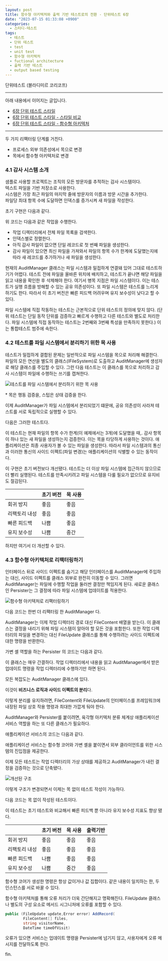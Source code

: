 ```yaml
---
layout: post
title: 함수형 아키텍처와 출력 기반 테스트로의 전환 - 단위테스트 6장
date: "2023-07-15 01:33:08 +0900"
categories:
  - 스터디-테스트
tags:
  - 테스트
  - 단위 테스트
  - test
  - unit test
  - 함수형 아키텍처
  - fuctional architecture
  - 출력 기반 테스트
  - output based testing
---
```


단위테스트 (블라디미르 코리코프)

---

아래 내용에서 이어지는 글입니다.

- [6장 단위 테스트 스타일](/2023/07/11/unit-test-style)
- [6장 단위 테스트 스타일 - 스타일 비교](/2023/07/12/unit-test-style-comparison)
- [6장 단위 테스트 스타일 - 함수형 아키텍처](/2023/07/13/functional-architecture)

---

두 가지 리팩터링 단계를 거친다.

- 프로세스 외부 의존성에서 목으로 변경
- 목에서 함수형 아키텍처로 변경

### 4.1 감사 시스템 소개

샘플로 사용할 프로젝트는 조직의 모든 방문자를 추적하는 감사 시스템이다.  
텍스트 파일을 기반 저장소로 사용한다.  
시스템은 가장 최근 파일의 마지막 줄에 방문자의 이름과 방문 시간을 추가한다.  
파일당 최대 항목 수에 도달하면 인덱스를 증가시켜 새 파일을 작성한다.

초기 구현은 다음과 같다.

<script src="https://gist.github.com/dev-jonghoonpark/50148202c34029d912874b5c6b541ed6.js?file=1.%20AuditManager"></script>

위 코드는 다음과 같은 작업을 수행한다.

- 작업 디렉터리에서 전체 파일 목록을 검색한다.
- 인덱스별로 정렬한다.
- 아직 감사 파일이 없으면 단일 레코드로 첫 번째 파일을 생성한다.
- 감사 파일이 있으면 최신 파일을 가져와서 파일의 항목 수가 한계에 도달했는지에 따라 새 레코드를 추가하거나 새 파일을 생성한다.

현재의 AuditManager 클래스는 파일 시스템과 밀접하게 연결돼 있어 그대로 테스트하기가 어렵다. 테스트 전에 파일을 올바른 위치에 배치하고, 테스트가 끝나면 해당 파일을 읽고 내용을 확인한 후 삭제해야 한다. 여기서 병목 지점은 파일 시스템이다. 이는 테스트가 실행 흐름을 방해할 수 있는 공유 의존성이다. 또 파일 시스템은 테스트를 느리게 하기도 한다. 따라서 이 초기 버전은 빠른 피드백 어려우며 유지 보수성이 낮다고 할 수 있다.

파일 시스템에 직접 작동하는 테스트는 근본적으로 단위 테스트의 정의에 맞지 않다. (단위 테스트는 단일 동작 단위를 검증하고 빠르게 수행하고 다른 테스트와 별도로 처리한다. 파일 시스템에 직접 동작하는 테스트는 2번째와 3번째 특성을 만족하지 못한다.) 이는 통합테스트 범주에 속한다.

### 4.2 테스트를 파일 시스템에서 분리하기 위한 목 사용

테스트가 밀접하게 결합된 문제는 일반적으로 파일 시스템을 목으로 처리해 해결한다. 파일의 모든 연산을 별도의 클래스(IFileSystem)로 도출하고 AuditManager에 생성자로 해당 클래스를 주입할 수 있다. 그런 다음 테스트는 이 클래스를 목으로 처리하고 감사 시스템이 파일에 수행하는 쓰기를 캡쳐한다.

![테스트를 파일 시스템에서 분리하기 위한 목 사용](/assets/images/2023-07-15-transitioning-to-functional-architecture-and-output-based-testing/image1.png)

\* 목은 행동 검증을, 스텁은 상태 검증을 한다.

<script src="https://gist.github.com/dev-jonghoonpark/50148202c34029d912874b5c6b541ed6.js?file=2-1. AuditManager 생성자를 통한 파일 시스템의 명시적 주입"></script>

<script src="https://gist.github.com/dev-jonghoonpark/50148202c34029d912874b5c6b541ed6.js?file=2-2. 새로운 iFileSystem 인터페이스 사용"></script>

이제 AuditManager가 파일 시스템에서 분리되었기 떄문에, 공유 의존성이 사라져 테스트를 서로 독립적으로 실행할 수 있다.

다음은 그러한 테스트다.

<script src="https://gist.github.com/dev-jonghoonpark/50148202c34029d912874b5c6b541ed6.js?file=2-3. 목을 이용한 감사 시스템의 동작 확인"></script>

이 테스트는 현재 파일의 항목 수가 한계(이 예제에서는 3개)에 도달했을 때,. 감사 항목이 하나 있는 새 파일을 생성하는지 검증한다. 이는 목을 타당하게 사용하는 것이다. 애플리케이션은 최종 사용자가 볼 수 있는 파일을 생성한다. 따라서 파일 시스템과의 통신과 이러한 통신의 사이드 이펙트(파일 변경)는 애플리케이션의 식별할 수 있는 동작이다.

이 구현은 초기 버전보다 개선됐다. 테스트는 더 이상 파일 시스템에 접근하지 않으므로 더 빨리 실행된다. 테스트를 만족시키려고 파일 시스템을 다룰 필요가 없으므로 유지비도 절감된다.

|               | 초기 버전 | 목 사용 |
| ------------- | --------- | ------- |
| 회귀 방지     | 좋음      | 좋음    |
| 리팩토리 내성 | 좋음      | 좋음    |
| 빠른 피드백   | 나쁨      | 좋음    |
| 유지 보수성   | 나쁨      | 중간    |

하지만 여기서 더 개선할 수 있다.

### 4.3 함수형 아키텍처로 리팩터링하기

인터페이스 뒤로 사이드 이펙트를 숨기고 해당 인터페이스를 AuditManager에 주입하는 대신, 사이드 이펙트를 클래스 외부로 완전히 이동할 수 있다. 그러면 AuditManager는 파일에 수행할 작업을 둘러싼 결정만 책임지게 된다. 새로운 클래스인 Persister는 그 결정에 따라 파일 시스템에 업데이트를 적용한다.

![함수형 아키텍처로 리팩터링하기](/assets/images/2023-07-15-transitioning-to-functional-architecture-and-output-based-testing/image2.png)

다음 코드는 한번 더 리팩터링 한 AuditManager 다.

<script src="https://gist.github.com/dev-jonghoonpark/50148202c34029d912874b5c6b541ed6.js?file=3. 리팩터링 후의 AuditManager"></script>

AuditManager는 이제 작업 디렉터리 경로 대신 FileContent 배열을 받는다. 이 클래스는 결정을 내리기 위해 파일 시스템이 알아야 할 모든 것을 포함한다. 또한 작업 디렉터리의 파일을 변경하는 대신 FileUpdate 클래스를 통해 수행하려는 사이드 이펙트에 대한 명령을 반환한다.

<script src="https://gist.github.com/dev-jonghoonpark/50148202c34029d912874b5c6b541ed6.js?file=3-1. FileContent"></script>

<script src="https://gist.github.com/dev-jonghoonpark/50148202c34029d912874b5c6b541ed6.js?file=3-2. FileUpdate"></script>

가변 셸 역할을 하는 Persister 의 코드는 다음과 같다.

<script src="https://gist.github.com/dev-jonghoonpark/50148202c34029d912874b5c6b541ed6.js?file=3-3. Persister"></script>

이 클래스는 매우 간결하다. 작업 디렉터리에서 내용을 읽고 AuditManager에서 받은 업데이트 명령을 작업 디렉터리에 수행하기만 하면 된다.

모든 복잡도는 AuditManager 클래스에 있다.

이것이 **비즈니스 로직과 사이드 이펙트의 분리**다.

이렇게 분리를 유지하려면, FileContent와 FileUpdate의 인터페이스를 프레임워크에 내장된 파일 상호 작용 명령과 최대한 가깝게 둬야 한다.

AuditManager와 Persister를 붙이려면, 육각형 아키텍처 분류 체계상 애플리케이션 서비스 역할을 하는 또 다른 클래스가 필요하다.

애플리케이션 서비스의 코드는 다음과 같다.

<script src="https://gist.github.com/dev-jonghoonpark/50148202c34029d912874b5c6b541ed6.js?file=4. Application Service"></script>

애플리케이션 서비스는 함수형 코어와 가변 셸을 붙이면서 외부 클라이언트를 위한 시스템의 진입점을 제공한다.

이제 모든 테스트는 작업 디렉터리의 가상 상태를 제공하고 AuditManager가 내린 결정을 검증하는 것으로 단축됐다.

![개선된 구조](/assets/images/2023-07-15-transitioning-to-functional-architecture-and-output-based-testing/image3.png)

이렇게 구조가 변경되면서 이제는 목 없이 테스트 작성이 가능하다.

다음 코드는 목 없이 작성된 테스트이다.

<script src="https://gist.github.com/dev-jonghoonpark/50148202c34029d912874b5c6b541ed6.js?file=5. 목 없이 작성된 테스트"></script>

이 테스트는 초기 테스트와 비교해서 빠른 피드백 뿐 아니라 유지 보수성 지표도 향상 됐다.

|               | 초기 버전 | 목 사용 | 출력기반 |
| ------------- | --------- | ------- | -------- |
| 회귀 방지     | 좋음      | 좋음    | 좋음     |
| 리팩토리 내성 | 좋음      | 좋음    | 좋음     |
| 빠른 피드백   | 나쁨      | 좋음    | 좋음     |
| 유지 보수성   | 나쁨      | 중간    | 좋음     |

함수형 코어가 생성한 명령은 항상 값이거나 값 집합이다. 같은 내용이 일치하는 한, 두 인스턴스를 서로 바꿀 수 있다.

함수형 아키텍처를 통해 오류 처리가 더욱 간단해지고 명확해진다. FileUpdate 클래스나 별도의 구성 요소로 메서드 시그니처에 오류를 포함할 수 있다.

```c#
public (FileUpdate update,Error error) AddRecord(
        FileContent[] files,
        string visitorName,
        DateTime timeOfVisit)
```

오류가 있으면 서비스는 업데이트 명령을 Persister에 넘기지 않고, 사용자에게 오류 메시지를 전달하도록 한다.

fin.
